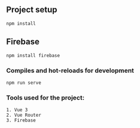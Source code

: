 ## Project setup
```
npm install
```
## Firebase
```
npm install firebase
```

### Compiles and hot-reloads for development
```
npm run serve
```

### Tools used for the project:
```
1. Vue 3
2. Vue Router
3. Firebase
```
